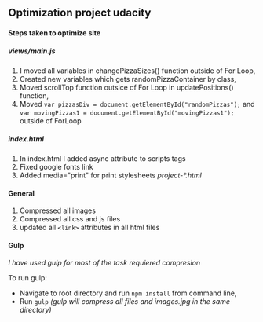 ## Optimization project udacity

####  Steps taken to optimize site

##### views/main.js
  1. I moved all variables in changePizzaSizes() function outside of For Loop,
  2. Created new variables which gets randomPizzaContainer by class,
  3. Moved scrollTop function outsice of For Loop in updatePositions() function,
  4. Moved `var pizzasDiv = document.getElementById("randomPizzas");` and `var movingPizzas1 = document.getElementById("movingPizzas1");` outside of ForLoop

##### index.html
  1. In index.html I added async attribute to scripts tags
  2. Fixed google fonts link
  3. Added media="print" for print stylesheets
    _project-*.html_

#### General
  1. Compressed all images
  2. Compressed all css and js files
  3. updated all `<link>` attributes in all html files

#### Gulp

_I have used gulp for most of the task requiered compresion_

To run gulp:

*  Navigate to root directory and run `npm install` from command line,
*  Run `gulp` _(gulp will compress all files and images.jpg in the same directory)_
